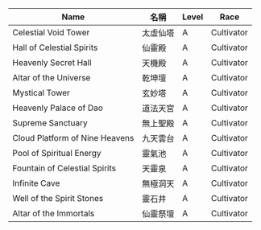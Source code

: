 | Name                               | 名稱             | Level | Race       |
|------------------------------------|------------------|-------|------------|
| Celestial Void Tower               | 太虛仙塔         | A     | Cultivator |
| Hall of Celestial Spirits          | 仙靈殿           | A     | Cultivator |
| Heavenly Secret Hall               | 天機殿           | A     | Cultivator |
| Altar of the Universe              | 乾坤壇           | A     | Cultivator |
| Mystical Tower                     | 玄妙塔           | A     | Cultivator |
| Heavenly Palace of Dao             | 道法天宮         | A     | Cultivator |
| Supreme Sanctuary                  | 無上聖殿         | A     | Cultivator |
| Cloud Platform of Nine Heavens     | 九天雲台         | A     | Cultivator |
| Pool of Spiritual Energy           | 靈氣池           | A     | Cultivator |
| Fountain of Celestial Spirits      | 天靈泉           | A     | Cultivator |
| Infinite Cave                      | 無極洞天         | A     | Cultivator |
| Well of the Spirit Stones          | 靈石井           | A     | Cultivator |
| Altar of the Immortals             | 仙靈祭壇         | A     | Cultivator |

